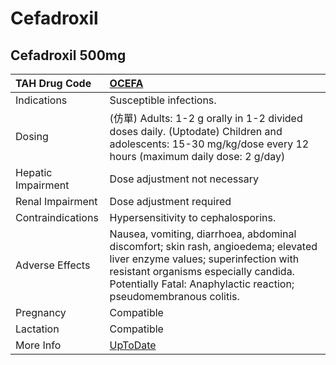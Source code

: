 # Cefadroxil

## Cefadroxil 500mg

| TAH Drug Code      | [OCEFA](https://www.tahsda.org.tw/drugs/hissearch.php?drug_code=OCEFA)                                                                                                                                                                  |
|:-------------------|:----------------------------------------------------------------------------------------------------------------------------------------------------------------------------------------------------------------------------------------|
| Indications        | Susceptible infections.                                                                                                                                                                                                                 |
| Dosing             | (仿單) Adults: 1-2 g orally in 1-2 divided doses daily. (Uptodate) Children and adolescents: 15-30 mg/kg/dose every 12 hours (maximum daily dose: 2 g/day)                                                                              |
| Hepatic Impairment | Dose adjustment not necessary                                                                                                                                                                                                           |
| Renal Impairment   | Dose adjustment required                                                                                                                                                                                                                |
| Contraindications  | Hypersensitivity to cephalosporins.                                                                                                                                                                                                     |
| Adverse Effects    | Nausea, vomiting, diarrhoea, abdominal discomfort; skin rash, angioedema; elevated liver enzyme values; superinfection with resistant organisms especially candida. Potentially Fatal: Anaphylactic reaction; pseudomembranous colitis. |
| Pregnancy          | Compatible                                                                                                                                                                                                                              |
| Lactation          | Compatible                                                                                                                                                                                                                              |
| More Info          | [UpToDate](https://www.uptodate.com/contents/cefadroxil-drug-information)                                                                                                                                                               |

